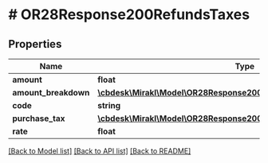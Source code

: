 # # OR28Response200RefundsTaxes

## Properties

Name | Type | Description | Notes
------------ | ------------- | ------------- | -------------
**amount** | **float** | Tax amount | [optional]
**amount_breakdown** | [**\cbdesk\Mirakl\Model\OR28Response200RefundsTaxesAmountBreakdown**](OR28Response200RefundsTaxesAmountBreakdown.md) |  | [optional]
**code** | **string** | Tax code | [optional]
**purchase_tax** | [**\cbdesk\Mirakl\Model\OR28Response200RefundsTaxesPurchaseTax**](OR28Response200RefundsTaxesPurchaseTax.md) |  | [optional]
**rate** | **float** | Tax rate | [optional]

[[Back to Model list]](../../README.md#models) [[Back to API list]](../../README.md#endpoints) [[Back to README]](../../README.md)
